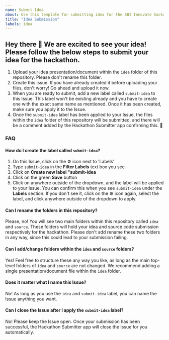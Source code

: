 ```yaml
---
name: Submit Idea
about: Use this template for submitting idea for the SBI Innovate hackathon
title: "Idea Submission"
labels: idea
---
```


## Hey there 👋 We are excited to see your idea! Please follow the below steps to submit your idea for the hackathon.

1. Upload your idea presentation/document within the `idea` folder of this repository. Please don't rename this folder. 
2. Create this issue. If you have already created it before uploading your files, don't worry! Go ahead and upload it now.
3. When you are ready to submit, add a new label called `submit-idea` to this Issue. This label won't be existing already and you have to create one with the exact same name as mentioned. Once it has been created, make sure you apply it to the Issue.
4. Once the `submit-idea` label has been applied to your Issue, the files within the `idea` folder of this repository will be submitted, and there will be a comment added by the Hackathon Submitter app confirming this. 🎉

### FAQ

#### How do I create the label called `submit-idea`?

1. On this Issue, click on the ⚙️ icon next to 'Labels'
2. Type `submit-idea` in the **Filter Labels** text box you see
3. Click on **Create new label "submit-idea** 
4. Click on the green **Save** button
5. Click on anywhere outside of the dropdown, and the label will be applied to your Issue. You can confirm this when you see `submit-idea` under the **Labels** section. If you don't see it, click on the ⚙️ icon again, select the label, and click anywhere outside of the dropdown to apply.

#### Can I rename the folders in this repository?

Please, no! You will see two main folders within this repository called `idea` and `source`. These folders will hold your idea and source code submission respectively for the hackathon. Please don't add rename these two folders in any way, since this could lead to your submission failing. 

#### Can I add/change folders within the `idea` and `source` folders?

Yes! Feel free to structure these any way you like, as long as the main top-level folders of `idea` and `source` are not changed. We recommend adding a single presentation/document file within the `idea` folder.

#### Does it matter what I name this Issue?

No! As long as you use the `idea` and `submit-idea` label, you can name the Issue anything you want.

#### Can I close the Issue after I apply the `submit-idea` label?

No! Please keep the Issue open. Once your submission has been successful, the Hackathon Submitter app will close the Issue for you automatically.

